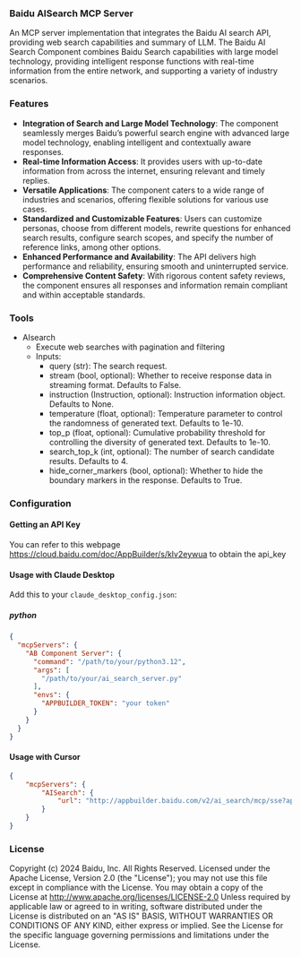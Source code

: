 ### Baidu AISearch MCP Server

An MCP server implementation that integrates the Baidu AI search API, providing  web search capabilities and summary of LLM. The Baidu AI Search Component combines Baidu Search capabilities with large model technology, providing intelligent response functions with real-time information from the entire network, and supporting a variety of industry scenarios.

### Features

* **Integration of Search and Large Model Technology**: The component seamlessly merges Baidu’s powerful search engine with advanced large model technology, enabling intelligent and contextually aware responses.
* **Real-time Information Access**: It provides users with up-to-date information from across the internet, ensuring relevant and timely replies.
* **Versatile Applications**: The component caters to a wide range of industries and scenarios, offering flexible solutions for various use cases.
* **Standardized and Customizable Features**: Users can customize personas, choose from different models, rewrite questions for enhanced search results, configure search scopes, and specify the number of reference links, among other options.
* **Enhanced Performance and Availability**: The API delivers high performance and reliability, ensuring smooth and uninterrupted service.
* **Comprehensive Content Safety**: With rigorous content safety reviews, the component ensures all responses and information remain compliant and within acceptable standards.

### Tools

* AIsearch
  * Execute web searches with pagination and filtering
  * Inputs:
    - query (str): The search request.
    - stream (bool, optional): Whether to receive response data in streaming format. Defaults to False.
    - instruction (Instruction, optional): Instruction information object. Defaults to None.
    - temperature (float, optional): Temperature parameter to control the randomness of generated text. Defaults to 1e-10.
    - top_p (float, optional): Cumulative probability threshold for controlling the diversity of generated text. Defaults to 1e-10.
    - search_top_k (int, optional): The number of search candidate results. Defaults to 4.
    - hide_corner_markers (bool, optional): Whether to hide the boundary markers in the response. Defaults to True.

### Configuration

#### Getting an API Key

You can refer to this webpage https://cloud.baidu.com/doc/AppBuilder/s/klv2eywua to obtain the api_key

#### Usage with Claude Desktop

Add this to your `claude_desktop_config.json`:

##### python

```json
{
  "mcpServers": {
    "AB Component Server": {
      "command": "/path/to/your/python3.12",
      "args": [
        "/path/to/your/ai_search_server.py"
      ],
      "envs": {
        "APPBUILDER_TOKEN": "your token"
      }
    }
  }
}
```

#### Usage with Cursor

```json
{
    "mcpServers": {
        "AISearch": {
            "url": "http://appbuilder.baidu.com/v2/ai_search/mcp/sse?api_key={your token}"
        }
    }
}
```

### License

Copyright (c) 2024 Baidu, Inc. All Rights Reserved.  Licensed under the Apache License, Version 2.0 (the "License");  you may not use this file except in compliance with the License.  You may obtain a copy of the License at      http://www.apache.org/licenses/LICENSE-2.0  Unless required by applicable law or agreed to in writing, software  distributed under the License is distributed on an "AS IS" BASIS,  WITHOUT WARRANTIES OR CONDITIONS OF ANY KIND, either express or implied.  See the License for the specific language governing permissions and  limitations under the License.
